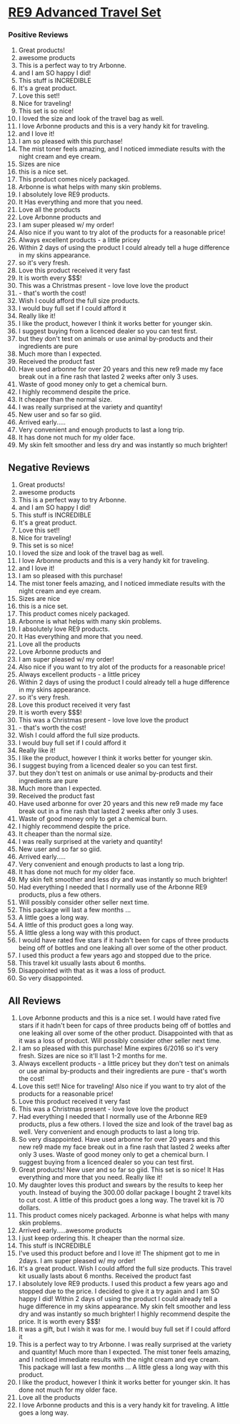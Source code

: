 # [RE9 Advanced Travel Set](https://products.checkmycream.com/products/RE9-Advanced-Travel-Set.html)

### Positive Reviews

<ol>
      <li>Great products!</li>
      <li>awesome products</li>
      <li>This is a perfect way to try Arbonne.</li>
      <li>and I am SO happy I did!</li>
      <li>This stuff is INCREDIBLE</li>
      <li>It&#x27;s a great product.</li>
      <li>Love this set!!</li>
      <li>Nice for traveling!</li>
      <li>This set is so nice!</li>
      <li>I loved the size and look of the travel bag as well.</li>
      <li>I love Arbonne products and this is a very handy kit for traveling.</li>
      <li>and I love it!</li>
      <li>I am so pleased with this purchase!</li>
      <li>The mist toner feels amazing, and I noticed immediate results with the night cream and eye cream.</li>
      <li>Sizes are nice</li>
      <li>this is a nice set.</li>
      <li>This product comes nicely packaged.  </li>
      <li>Arbonne is what helps with many skin problems.</li>
      <li>I absolutely love RE9 products.</li>
      <li>It Has everything and more that you need.</li>
      <li>Love all the products</li>
      <li>Love Arbonne products and</li>
      <li>I am super pleased w/ my order!</li>
      <li>Also nice if you want to try alot of the products for a reasonable price!</li>
      <li>Always excellent products - a little pricey</li>
      <li>Within 2 days of using the product I could already tell a huge difference in my skins appearance.</li>
      <li>so it&#x27;s very fresh.</li>
      <li>Love this product received it very fast</li>
      <li>It is worth every $$$!</li>
      <li>This was a Christmas present - love love love the product</li>
      <li>- that&#x27;s worth the cost!</li>
      <li>Wish I could afford the full size products.</li>
      <li>I would buy full set if I could afford it</li>
      <li>Really like it!</li>
      <li>I like the product, however I think it works better for younger skin.</li>
      <li>I suggest buying from a licenced dealer so you can test first.</li>
      <li>but they don&#x27;t test on animals or use animal by-products and their ingredients are pure</li>
      <li>Much more than I expected.</li>
      <li>Received the product fast</li>
      <li>Have used arbonne for over 20 years and this new re9 made my face break out in a fine rash that lasted 2 weeks after only 3 uses.</li>
      <li>Waste of good money only to get a chemical burn.</li>
      <li>I highly recommend despite the price.</li>
      <li>It cheaper than the normal size.</li>
      <li>I was really surprised at the variety and quantity!</li>
      <li>New user and so far so giid.  </li>
      <li>Arrived early.....</li>
      <li>Very convenient and enough products to last a long trip.</li>
      <li>It has done not much for my older face.</li>
      <li>My skin felt smoother and less dry and was instantly so much brighter!</li>
</ol>


<h2>Negative Reviews</h2>
<ol>
<li> Great products!</li>
<li> awesome products</li>
<li> This is a perfect way to try Arbonne.</li>
<li> and I am SO happy I did!</li>
<li> This stuff is INCREDIBLE</li>
<li> It&#x27;s a great product.</li>
<li> Love this set!!</li>
<li> Nice for traveling!</li>
<li> This set is so nice!</li>
<li> I loved the size and look of the travel bag as well.</li>
<li> I love Arbonne products and this is a very handy kit for traveling.</li>
<li> and I love it!</li>
<li> I am so pleased with this purchase!</li>
<li> The mist toner feels amazing, and I noticed immediate results with the night cream and eye cream.</li>
<li> Sizes are nice</li>
<li> this is a nice set.</li>
<li> This product comes nicely packaged.  </li>
<li> Arbonne is what helps with many skin problems.</li>
<li> I absolutely love RE9 products.</li>
<li> It Has everything and more that you need.</li>
<li> Love all the products</li>
<li> Love Arbonne products and</li>
<li> I am super pleased w/ my order!</li>
<li> Also nice if you want to try alot of the products for a reasonable price!</li>
<li> Always excellent products - a little pricey</li>
<li> Within 2 days of using the product I could already tell a huge difference in my skins appearance.</li>
<li> so it&#x27;s very fresh.</li>
<li> Love this product received it very fast</li>
<li> It is worth every $$$!</li>
<li> This was a Christmas present - love love love the product</li>
<li> - that&#x27;s worth the cost!</li>
<li> Wish I could afford the full size products.</li>
<li> I would buy full set if I could afford it</li>
<li> Really like it!</li>
<li> I like the product, however I think it works better for younger skin.</li>
<li> I suggest buying from a licenced dealer so you can test first.</li>
<li> but they don&#x27;t test on animals or use animal by-products and their ingredients are pure</li>
<li> Much more than I expected.</li>
<li> Received the product fast</li>
<li> Have used arbonne for over 20 years and this new re9 made my face break out in a fine rash that lasted 2 weeks after only 3 uses.</li>
<li> Waste of good money only to get a chemical burn.</li>
<li> I highly recommend despite the price.</li>
<li> It cheaper than the normal size.</li>
<li> I was really surprised at the variety and quantity!</li>
<li> New user and so far so giid.  </li>
<li> Arrived early.....</li>
<li> Very convenient and enough products to last a long trip.</li>
<li> It has done not much for my older face.</li>
<li> My skin felt smoother and less dry and was instantly so much brighter!</li>
<li> Had everything I needed that I normally use of the Arbonne RE9 products, plus a few others.</li>
<li> Will possibly consider other seller next time.</li>
<li> This package will last a few months ...</li>
<li> A little goes a long way.</li>
<li> A little of this product goes a long way.</li>
<li> A little gless a long way with this product.</li>
<li> I would have rated five stars if it hadn&#x27;t been for caps of three products being off of bottles and one leaking all over some of the other product.</li>
<li> I used this product a few years ago and stopped due to the price.</li>
<li> This travel kit usually lasts about 6 months.</li>
<li> Disappointed with that as it was a loss of product.  </li>
<li> So very disappointed.</li>
</ol>

<h2>All Reviews</h2>

<ol>
    <li> Love Arbonne products and this is a nice set. I would have rated five stars if it hadn&#x27;t been for caps of three products being off of bottles and one leaking all over some of the other product. Disappointed with that as it was a loss of product.  Will possibly consider other seller next time.</li>
    <li> I am so pleased with this purchase! Mine expires 6/2016 so it&#x27;s very fresh. Sizes are nice so it&#x27;ll last 1-2 months for me.</li>
    <li> Always excellent products - a little pricey but they don&#x27;t test on animals or use animal by-products and their ingredients are pure - that&#x27;s worth the cost!</li>
    <li> Love this set!! Nice for traveling! Also nice if you want to try alot of the products for a reasonable price!</li>
    <li> Love this product received it very fast</li>
    <li> This was a Christmas present - love love love the product</li>
    <li> Had everything I needed that I normally use of the Arbonne RE9 products, plus a few others. I loved the size and look of the travel bag as well. Very convenient and enough products to last a long trip.</li>
    <li> So very disappointed. Have used arbonne for over 20 years and this new re9 made my face break out in a fine rash that lasted 2 weeks after only 3 uses. Waste of good money only to get a chemical burn. I suggest buying from a licenced dealer so you can test first.</li>
    <li> Great products! New user and so far so giid.  This set is so nice! It Has everything and more that you need. Really like it!</li>
    <li> My daughter loves this product and swears by the results to keep her youth. Instead of buying the 300.00 dollar package I bought 2 travel kits to cut cost. A little of this product goes a long way. The travel kit is 70 dollars.</li>
    <li> This product comes nicely packaged.  Arbonne is what helps with many skin problems.</li>
    <li> Arrived early.....awesome products</li>
    <li> I just keep ordering this. It cheaper than the normal size.</li>
    <li> This stuff is INCREDIBLE</li>
    <li> I&#x27;ve used this product before and I love it! The shipment got to me in 2days. I am super pleased w/ my order!</li>
    <li> It&#x27;s a great product. Wish I could afford the full size products. This travel kit usually lasts about 6 months. Received the product fast</li>
    <li> I absolutely love RE9 products. I used this product a few years ago and stopped due to the price. I decided to give it a try again and I am SO happy I did! Within 2 days of using the product I could already tell a huge difference in my skins appearance. My skin felt smoother and less dry and was instantly so much brighter! I highly recommend despite the price. It is worth every $$$!</li>
    <li> It was a gift, but I wish it was for me. I would buy full set if I could afford it</li>
    <li> This is a perfect way to try Arbonne. I was really surprised at the variety and quantity! Much more than I expected. The mist toner feels amazing, and I noticed immediate results with the night cream and eye cream. This package will last a few months ... A little gless a long way with this product.</li>
    <li> I like the product, however I think it works better for younger skin. It has done not much for my older face.</li>
    <li> Love all the products</li>
    <li> I love Arbonne products and this is a very handy kit for traveling. A little goes a long way.</li>
</ol>




